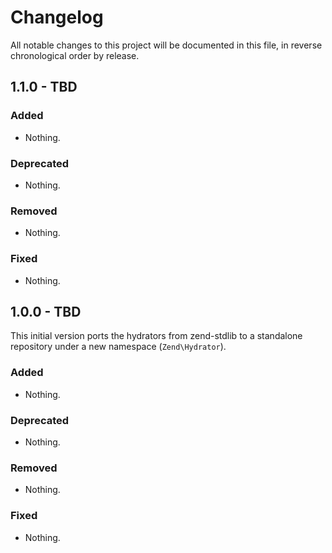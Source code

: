 # Changelog

All notable changes to this project will be documented in this file, in reverse chronological order by release.

## 1.1.0 - TBD

### Added

- Nothing.

### Deprecated

- Nothing.

### Removed

- Nothing.

### Fixed

- Nothing.

## 1.0.0 - TBD

This initial version ports the hydrators from zend-stdlib to a standalone
repository under a new namespace (`Zend\Hydrator`).

### Added

- Nothing.

### Deprecated

- Nothing.

### Removed

- Nothing.

### Fixed

- Nothing.
